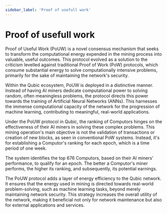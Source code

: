 ```yaml
---
sidebar_label: 'Proof of usefull work'
---
```


# Proof of usefull work

Proof of Useful Work (PoUW) is a novel consensus mechanism that seeks to transform the computational energy expended in the mining process into valuable, useful outcomes. This protocol evolved as a solution to the criticism levelled against traditional Proof of Work (PoW) protocols, which consume substantial energy to solve computationally intensive problems, primarily for the sake of maintaining the network's security.

Within the Qubic ecosystem, PoUW is deployed in a distinctive manner. Instead of having AI miners dedicate computational power to solving random, often meaningless problems, the protocol directs this power towards the training of Artificial Neural Networks (ANNs). This harnesses the immense computational capacity of the network for the progression of machine learning, contributing to meaningful, real-world applications.

Under the PoUW protocol in Qubic, the ranking of Computors hinges on the effectiveness of their AI miners in solving these complex problems. This mining operation's main objective is not the validation of transactions or creation of new blocks, as seen in conventional PoW systems. Instead, it's for establishing a Computor's ranking for each epoch, which is a time period of one week.

The system identifies the top 676 Computors, based on their AI miners' performance, to qualify for an epoch. The better a Computor's miner performs, the higher its ranking, and subsequently, its potential earnings.

The PoUW protocol adds a layer of energy efficiency to the Qubic network. It ensures that the energy used in mining is directed towards real-world problem-solving, such as machine learning tasks, beyond merely maintaining network security. This strategy increases the overall utility of the network, making it beneficial not only for network maintenance but also for external applications and services.